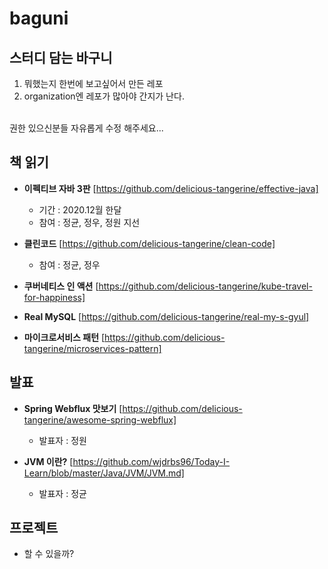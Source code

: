# baguni
## 스터디 담는 바구니
1. 뭐했는지 한번에 보고싶어서 만든 레포
2. organization엔 레포가 많아야 간지가 난다.
<br>
권한 있으신분들 자유롭게 수정 해주세요...

## 책 읽기
- **이펙티브 자바 3판** [https://github.com/delicious-tangerine/effective-java]
  - 기간 : 2020.12월 한달
  - 참여 : 정균, 정우, 정원 지선

- **클린코드** [https://github.com/delicious-tangerine/clean-code]
  - 참여 : 정균, 정우

- **쿠버네티스 인 액션** [https://github.com/delicious-tangerine/kube-travel-for-happiness]

- **Real MySQL** [https://github.com/delicious-tangerine/real-my-s-gyul]

- **마이크로서비스 패턴** [https://github.com/delicious-tangerine/microservices-pattern]

## 발표
- **Spring Webflux 맛보기** [https://github.com/delicious-tangerine/awesome-spring-webflux]
  - 발표자 : 정원
  
- **JVM 이란?** [https://github.com/wjdrbs96/Today-I-Learn/blob/master/Java/JVM/JVM.md]
  - 발표자 : 정균

## 프로젝트
- 할 수 있을까?

